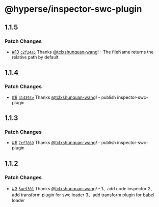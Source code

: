 # @hyperse/inspector-swc-plugin

## 1.1.5

### Patch Changes

- [#10](https://github.com/hyperse-io/code-inspector/pull/10) [`c2f24a5`](https://github.com/hyperse-io/code-inspector/commit/c2f24a59472dbbd3cf73b0068f621a845e6cb7be) Thanks [@tclxshunquan-wang](https://github.com/tclxshunquan-wang)! - The fileName returns the relative path by default

## 1.1.4

### Patch Changes

- [#8](https://github.com/hyperse-io/code-inspector/pull/8) [`414393e`](https://github.com/hyperse-io/code-inspector/commit/414393e41af27cd4d94a1a8cb7adc515fcb650e3) Thanks [@tclxshunquan-wang](https://github.com/tclxshunquan-wang)! - publish inspector-swc-plugin

## 1.1.3

### Patch Changes

- [#6](https://github.com/hyperse-io/code-inspector/pull/6) [`7cf7869`](https://github.com/hyperse-io/code-inspector/commit/7cf7869341e895c89ff0ebdec26c3af43d7786b7) Thanks [@tclxshunquan-wang](https://github.com/tclxshunquan-wang)! - publish inspector-swc-plugin

## 1.1.2

### Patch Changes

- [#3](https://github.com/hyperse-io/code-inspector/pull/3) [`5ac9301`](https://github.com/hyperse-io/code-inspector/commit/5ac9301ae8638580296bccc7772d42424e8107b2) Thanks [@tclxshunquan-wang](https://github.com/tclxshunquan-wang)! - 1、add code inspector
  2、add transform plugin for swc loader
  3、add transform plugin for babel loader
